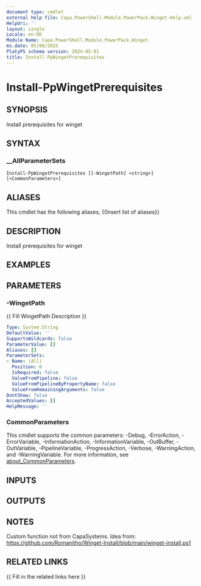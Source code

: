 ```yaml
---
document type: cmdlet
external help file: Capa.PowerShell.Module.PowerPack.Winget-Help.xml
HelpUri: ''
layout: single
Locale: en-DK
Module Name: Capa.PowerShell.Module.PowerPack.Winget
ms.date: 05/09/2025
PlatyPS schema version: 2024-05-01
title: Install-PpWingetPrerequisites
---
```


# Install-PpWingetPrerequisites

## SYNOPSIS

Install prerequisites for winget

## SYNTAX

### __AllParameterSets

```
Install-PpWingetPrerequisites [[-WingetPath] <string>] [<CommonParameters>]
```

## ALIASES

This cmdlet has the following aliases,
  {{Insert list of aliases}}

## DESCRIPTION

Install prerequisites for winget

## EXAMPLES

## PARAMETERS

### -WingetPath

{{ Fill WingetPath Description }}

```yaml
Type: System.String
DefaultValue: ''
SupportsWildcards: false
ParameterValue: []
Aliases: []
ParameterSets:
- Name: (All)
  Position: 0
  IsRequired: false
  ValueFromPipeline: false
  ValueFromPipelineByPropertyName: false
  ValueFromRemainingArguments: false
DontShow: false
AcceptedValues: []
HelpMessage: ''
```

### CommonParameters

This cmdlet supports the common parameters: -Debug, -ErrorAction, -ErrorVariable,
-InformationAction, -InformationVariable, -OutBuffer, -OutVariable, -PipelineVariable,
-ProgressAction, -Verbose, -WarningAction, and -WarningVariable. For more information, see
[about_CommonParameters](https://go.microsoft.com/fwlink/?LinkID=113216).

## INPUTS

## OUTPUTS

## NOTES

Custom function not from CapaSystems.
Idea from: https://github.com/Romanitho/Winget-Install/blob/main/winget-install.ps1


## RELATED LINKS

{{ Fill in the related links here }}

